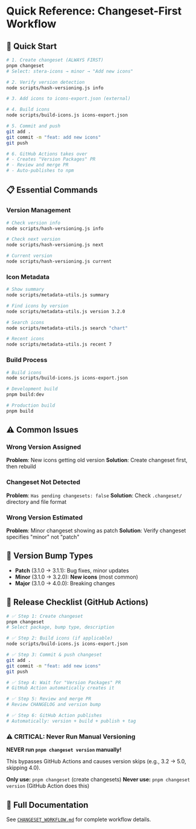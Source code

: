 # Quick Reference: Changeset-First Workflow

## 🚀 Quick Start

```bash
# 1. Create changeset (ALWAYS FIRST)
pnpm changeset
# Select: stera-icons → minor → "Add new icons"

# 2. Verify version detection
node scripts/hash-versioning.js info

# 3. Add icons to icons-export.json (external)

# 4. Build icons
node scripts/build-icons.js icons-export.json

# 5. Commit and push
git add .
git commit -m "feat: add new icons"
git push

# 6. GitHub Actions takes over
# - Creates "Version Packages" PR
# - Review and merge PR
# - Auto-publishes to npm
```

## 📋 Essential Commands

### Version Management
```bash
# Check version info
node scripts/hash-versioning.js info

# Check next version
node scripts/hash-versioning.js next

# Current version
node scripts/hash-versioning.js current
```

### Icon Metadata
```bash
# Show summary
node scripts/metadata-utils.js summary

# Find icons by version
node scripts/metadata-utils.js version 3.2.0

# Search icons
node scripts/metadata-utils.js search "chart"

# Recent icons
node scripts/metadata-utils.js recent 7
```

### Build Process
```bash
# Build icons
node scripts/build-icons.js icons-export.json

# Development build
pnpm build:dev

# Production build
pnpm build
```

## ⚠️ Common Issues

### Wrong Version Assigned
**Problem**: New icons getting old version
**Solution**: Create changeset first, then rebuild

### Changeset Not Detected
**Problem**: `Has pending changesets: false`
**Solution**: Check `.changeset/` directory and file format

### Wrong Version Estimated
**Problem**: Minor changeset showing as patch
**Solution**: Verify changeset specifies "minor" not "patch"

## 🎯 Version Bump Types

- **Patch** (3.1.0 → 3.1.1): Bug fixes, minor updates
- **Minor** (3.1.0 → 3.2.0): **New icons** (most common)
- **Major** (3.1.0 → 4.0.0): Breaking changes

## 🚢 Release Checklist (GitHub Actions)

```bash
# ✅ Step 1: Create changeset
pnpm changeset
# Select package, bump type, description

# ✅ Step 2: Build icons (if applicable)
node scripts/build-icons.js icons-export.json

# ✅ Step 3: Commit & push changeset
git add .
git commit -m "feat: add new icons"
git push

# ✅ Step 4: Wait for "Version Packages" PR
# GitHub Action automatically creates it

# ✅ Step 5: Review and merge PR
# Review CHANGELOG and version bump

# ✅ Step 6: GitHub Action publishes
# Automatically: version + build + publish + tag
```

### ⚠️ CRITICAL: Never Run Manual Versioning

**NEVER run `pnpm changeset version` manually!**

This bypasses GitHub Actions and causes version skips (e.g., 3.2 → 5.0, skipping 4.0).

**Only use:** `pnpm changeset` (create changesets)
**Never use:** `pnpm changeset version` (GitHub Action does this)

## 📖 Full Documentation

See [`CHANGESET_WORKFLOW.md`](CHANGESET_WORKFLOW.md) for complete workflow details.
